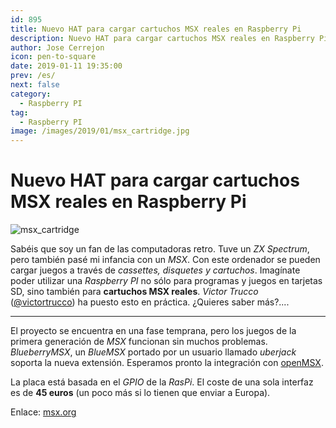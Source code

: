```yaml
---
id: 895
title: Nuevo HAT para cargar cartuchos MSX reales en Raspberry Pi
description: Nuevo HAT para cargar cartuchos MSX reales en Raspberry Pi
author: Jose Cerrejon
icon: pen-to-square
date: 2019-01-11 19:35:00
prev: /es/
next: false
category:
  - Raspberry PI
tag:
  - Raspberry PI
image: /images/2019/01/msx_cartridge.jpg
---
```


# Nuevo HAT para cargar cartuchos MSX reales en Raspberry Pi

![msx_cartridge](/images/2019/01/msx_cartridge.jpg)

Sabéis que soy un fan de las computadoras retro. Tuve un *ZX Spectrum*, pero también pasé mi infancia con un *MSX*. Con este ordenador se pueden cargar juegos a través de *cassettes, disquetes y cartuchos*. Imagínate poder utilizar una *Raspberry PI* no sólo para programas y juegos en tarjetas SD, sino también para **cartuchos MSX reales**. *Victor Trucco* ([@victortrucco](https://twitter.com/victortrucco)) ha puesto esto en práctica. ¿Quieres saber más?....

- - -
El proyecto se encuentra en una fase temprana, pero los juegos de la primera generación de *MSX* funcionan sin muchos problemas. *BlueberryMSX*, un *BlueMSX* portado por un usuario llamado *uberjack* soporta la nueva extensión. Esperamos  pronto la integración con [openMSX](/post.php?id=843).

La placa está basada en el *GPIO* de la *RasPi*. El coste de una sola interfaz es de **45 euros** (un poco más si lo tienen que enviar a Europa).

Enlace: [msx.org](https://www.msx.org/news/hardware/en/make-a-raspberry-a-real-msx)